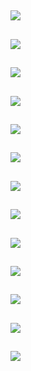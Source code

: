 ![](https://github.com/thisiskyle/arch-setup/blob/master/wallpaper/Other_27.jpg)
---
![](https://github.com/thisiskyle/arch-setup/blob/master/wallpaper/Other_27_light.jpg)
---
![](https://github.com/thisiskyle/arch-setup/blob/master/wallpaper/boy_and_dog.png)
---
![](https://github.com/thisiskyle/arch-setup/blob/master/wallpaper/cat.png)
---
![](https://github.com/thisiskyle/arch-setup/blob/master/wallpaper/i_want_to_be_leaving.jpg)
---
![](https://github.com/thisiskyle/arch-setup/blob/master/wallpaper/liftoff.jpg)
---
![](https://github.com/thisiskyle/arch-setup/blob/master/wallpaper/outerwilds.jpg)
---
![](https://github.com/thisiskyle/arch-setup/blob/master/wallpaper/outerwilds2.jpg)
---
![](https://github.com/thisiskyle/arch-setup/blob/master/wallpaper/skullkid.jpg)
---
![](https://github.com/thisiskyle/arch-setup/blob/master/wallpaper/solar_system.png)
---
![](https://github.com/thisiskyle/arch-setup/blob/master/wallpaper/solar_system_cartoon.jpg)
---
![](https://github.com/thisiskyle/arch-setup/blob/master/wallpaper/space_jellyfish.jpg)
---
![](https://github.com/thisiskyle/arch-setup/blob/master/wallpaper/000.png)
---
